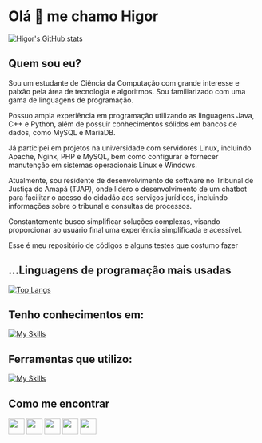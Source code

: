 # Olá 👋 me chamo Higor
[![Higor's GitHub stats](https://github-readme-stats.vercel.app/api?username=higorslva&show_icons=true&include_all_commits=true&theme=tokyonight)](https://github.com/higorslva)
## Quem sou eu?

Sou um estudante de Ciência da Computação com grande interesse e paixão pela área de tecnologia e algoritmos. Sou familiarizado com uma gama de linguagens de programação.

Possuo ampla experiência em programação utilizando as linguagens Java, C++ e Python, além de possuir conhecimentos sólidos em bancos de dados, como MySQL e MariaDB.

Já participei em projetos na universidade com servidores Linux, incluindo Apache, Nginx, PHP e MySQL, bem como configurar e fornecer manutenção em sistemas operacionais Linux e Windows.

Atualmente, sou residente de desenvolvimento de software no Tribunal de Justiça do Amapá (TJAP), onde lidero o desenvolvimento de um chatbot para facilitar o acesso do cidadão aos serviços jurídicos, incluindo informações sobre o tribunal e consultas de processos. 

Constantemente busco simplificar soluções complexas, visando proporcionar ao usuário final uma experiência simplificada e acessível.

Esse é meu repositório de códigos e alguns testes que costumo fazer

## ...Linguagens de programação mais usadas
[![Top Langs](https://github-readme-stats.vercel.app/api/top-langs/?username=higorslva&layout=compact&langs_count=10&theme=tokyonight)](https://github.com/higorslva?tab=repositories)

## Tenho conhecimentos em:


[![My Skills](https://skillicons.dev/icons?i=linux,bash,java,python,c,cpp,lua,mysql,flutter,aws,gcp,docker,php,&perline=7)](https://skillicons.dev)

## Ferramentas que utilizo:

[![My Skills](https://skillicons.dev/icons?i=git,vscode,vim,idea,github&perline=7)](https://skillicons.dev)

## Como me encontrar

[<img src="https://cdn-icons-png.flaticon.com/512/174/174857.png" width="32">](https://www.linkedin.com/in/higorslva/)
[<img src="https://www.vectorlogo.zone/logos/telegram/telegram-tile.svg" width="32">](https://t.me/higorslva)
[<img src="https://w7.pngwing.com/pngs/817/967/png-transparent-gmail-logo-gmail-email-icon-logo-gmail-logo-angle-text-rectangle.png" width="32">](mailto:higor.slva@outlook.com)
[<img src="https://forum.xda-developers.com/data/avatars/h/335/335322.jpg" width="32">](https://forum.xda-developers.com/m/higor_slva.7474710)
[<img src="https://dev-to-uploads.s3.amazonaws.com/uploads/logos/resized_logo_UQww2soKuUsjaOGNB38o.png" width="32">](https://dev.to/higorslva_)
